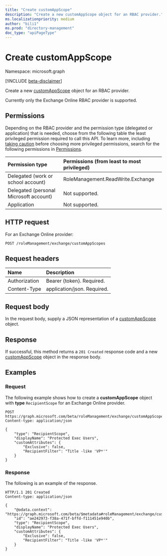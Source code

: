 ```yaml
---
title: "Create customAppScope"
description: "Create a new customAppScope object for an RBAC provider."
ms.localizationpriority: medium
author: "bili1"
ms.prod: "directory-management"
doc_type: "apiPageType"
---
```


# Create customAppScope

Namespace: microsoft.graph

[!INCLUDE [beta-disclaimer](../../includes/beta-disclaimer.md)]

Create a new [customAppScope](../resources/customappscope.md) object for an RBAC provider.

Currently only the Exchange Online RBAC provider is supported.

## Permissions

Depending on the RBAC provider and the permission type (delegated or application) that is needed, choose from the following table the least privileged permission required to call this API. To learn more, including [taking caution](/graph/auth/auth-concepts#best-practices-for-requesting-permissions) before choosing more privileged permissions, search for the following permissions in [Permissions](/graph/permissions-reference).

<!--### For an Exchange Online provider-->

|Permission type      | Permissions (from least to most privileged)              |
|:--------------------|:---------------------------------------------------------|
|Delegated (work or school account) |  RoleManagement.ReadWrite.Exchange   |
|Delegated (personal Microsoft account) | Not supported.    |
|Application | Not supported. |

## HTTP request

For an Exchange Online provider:

<!-- { "blockType": "ignored" } -->

```http
POST /roleManagement/exchange/customAppScopes
```

## Request headers

| Name          | Description                 |
|:--------------|:----------------------------|
| Authorization | Bearer {token}. Required. |
| Content-Type  | application/json. Required. |

## Request body

In the request body, supply a JSON representation of a [customAppScope](../resources/customappscope.md) object.

## Response

If successful, this method returns a `201 Created` response code and a new [customAppScope](../resources/customappscope.md) object in the response body.

## Examples

<!--### Example 1: Create a custom app scope object with recipient scope type for Exchange Online Provider-->

### Request

The following example shows how to create a **customAppScope** object with **type** `RecipientScope` for an Exchange Online provider.

<!-- {
  "blockType": "request",
  "name": "post_customAppScope_ExchangeOnlineProvider"
}
-->
```http
POST https://graph.microsoft.com/beta/roleManagement/exchange/customAppScopes
Content-type: application/json

{
    "type": "RecipientScope",
    "displayName": "Protected Exec Users",
    "customAttributes": {
        "Exclusive": false,
        "RecipientFilter": "Title -like 'VP*'"
    }
}
```

### Response

The following is an example of the response.

<!-- {
  "blockType": "response",
  "truncated": true,
  "@odata.type": "microsoft.graph.customAppScope"
} -->

```http
HTTP/1.1 201 Created
Content-type: application/json

{
    "@odata.context": "https://graph.microsoft.com/beta/$metadata#roleManagement/exchange/customAppScopes/$entity",
    "id": "ae242973-f38a-471f-bffd-f111451e940b",
    "type": "RecipientScope",
    "displayName": "Protected Exec Users",
    "customAttributes": {
        "Exclusive": false,
        "RecipientFilter": "Title -like 'VP*'"
    }
}
```
